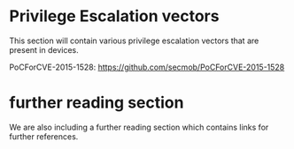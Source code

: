 # Privilege Escalation vectors

This section will contain various privilege escalation vectors that are present in devices.

PoCForCVE-2015-1528: https://github.com/secmob/PoCForCVE-2015-1528

# further reading section

We are also including a further reading section which contains links for further references.

